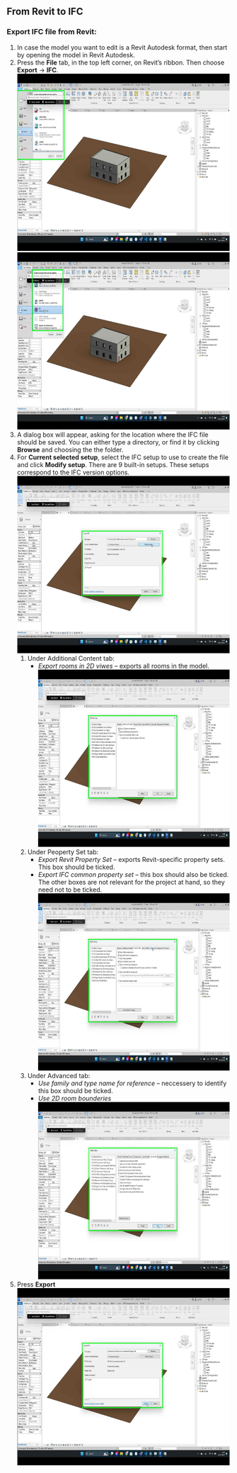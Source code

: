 ## From Revit to IFC
### Export IFC file from Revit:
1.  In case the model you want to edit is a Revit Autodesk format, then start by opening the model in Revit Autodesk. 
2.  Press the **File** tab, in the top left corner, on Revit’s ribbon. Then choose **Export** &rarr; **IFC**.
    <img src="./images/Punkt2_1.png" width="600" height="400"><img src="./images/Punkt2_2.png" width="600" height="400">
3.  A dialog box will appear, asking for the location where the IFC file should be saved. You can either type a directory, or find it by clicking **Browse** and choosing the the folder.
4.  For **Current selected setup**, select the IFC setup to use to create the file and click **Modify setup**. There are 9 built-in setups. These setups correspond to the IFC version options.
    <img src="./images/Punkt4.png" width="600" height="400">
    1. Under Additional Content tab:
       *    _Export rooms in 2D viwes_ – exports all rooms in the model.
            <img src="./images/Punkt_i.png" width="600" height="400">
    2. Under Peoperty Set tab:
       *    _Export Revit Property Set_ – exports Revit-specific property sets. This box should be ticked.
       *    _Export IFC common property set_ – this box should also be ticked. The other boxes are not relevant for the project at hand, so they need not to be ticked.
            <img src="./images/Punkt_ii.png" width="600" height="400">
    3. Under Advanced tab:
       *    _Use family and type name for reference_ – neccessery to identify this box should be ticked.
       *    _Use 2D room bounderies_
            <img src="./images/Punkt_iii.png" width="600" height="400">
5.	Press **Export**
    <img src="./images/Export.png" width="600" height="400">
